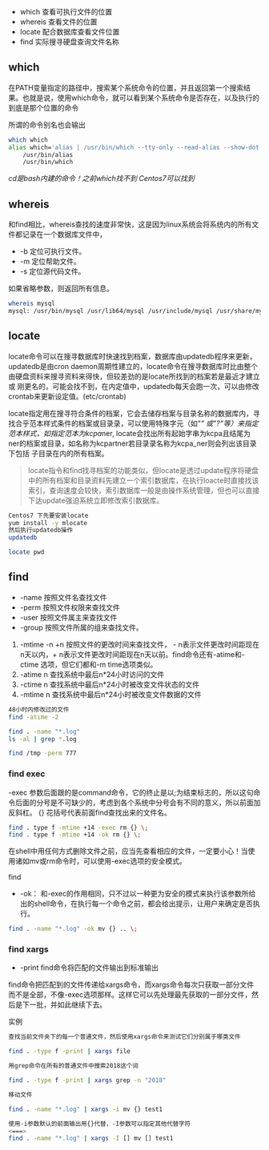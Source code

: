- which 查看可执行文件的位置
- whereis 查看文件的位置
- locate 配合数据库查看文件位置
- find 实际搜寻硬盘查询文件名称

## which

在PATH变量指定的路径中，搜索某个系统命令的位置，并且返回第一个搜索结果。也就是说，使用which命令，就可以看到某个系统命令是否存在，以及执行的到底是那个位置的命令

所谓的命令别名也会输出
```sh
which which
alias which='alias | /usr/bin/which --tty-only --read-alias --show-dot --show-tilde'
	/usr/bin/alias
	/usr/bin/which
```

*cd是bash内建的命令！之前which找不到 Centos7可以找到*
## whereis

和find相比，whereis查找的速度非常快，这是因为linux系统会将系统内的所有文件都记录在一个数据库文件中，

- -b   定位可执行文件。
- -m   定位帮助文件。
- -s   定位源代码文件。

如果省略参数，则返回所有信息。

```sh
whereis mysql
mysql: /usr/bin/mysql /usr/lib64/mysql /usr/include/mysql /usr/share/mysql /usr/share/man/man1/mysql.1.gz
```

## locate

locate命令可以在搜寻数据库时快速找到档案，数据库由updatedb程序来更新，updatedb是由cron daemon周期性建立的，locate命令在搜寻数据库时比由整个由硬盘资料来搜寻资料来得快，但较差劲的是locate所找到的档案若是最近才建立或 刚更名的，可能会找不到，在内定值中，updatedb每天会跑一次，可以由修改crontab来更新设定值。(etc/crontab)

locate指定用在搜寻符合条件的档案，它会去储存档案与目录名称的数据库内，寻找合乎范本样式条件的档案或目录录，可以使用特殊字元（如”*” 或”?”等）来指定范本样式，如指定范本为kcpa*ner, locate会找出所有起始字串为kcpa且结尾为ner的档案或目录，如名称为kcpartner若目录录名称为kcpa_ner则会列出该目录下包括 子目录在内的所有档案。

>locate指令和find找寻档案的功能类似，但locate是透过update程序将硬盘中的所有档案和目录资料先建立一个索引数据库，在执行loacte时直接找该索引，查询速度会较快，索引数据库一般是由操作系统管理，但也可以直接下达update强迫系统立即修改索引数据库。

```sh
Centos7 下先要安装locate
yum install -y mlocate
然后执行updatedb操作
updatedb

locate pwd
```
## find

- -name 按照文件名查找文件
- -perm 按照文件权限来查找文件
- -user 按照文件属主来查找文件
- -group  按照文件所属的组来查找文件。

1. -mtime -n +n  按照文件的更改时间来查找文件， - n表示文件更改时间距现在n天以内，+ n表示文件更改时间距现在n天以前。find命令还有-atime和-ctime 选项，但它们都和-m time选项类似。
2. -atime n  查找系统中最后n*24小时访问的文件
3. -ctime n 查找系统中最后n*24小时被改变文件状态的文件
4. -mtime n 查找系统中最后n*24小时被改变文件数据的文件

```sh
48小时内修改过的文件
find -atime -2

find . -name "*.log"
ls -al | grep *.log

find /tmp -perm 777
```

### find exec 

-exec  参数后面跟的是command命令，它的终止是以;为结束标志的，所以这句命令后面的分号是不可缺少的，考虑到各个系统中分号会有不同的意义，所以前面加反斜杠。
{}   花括号代表前面find查找出来的文件名。

```sh
find . type f -mtime +14 -exec rm {} \;
find . type f -mtime +14 -ok rm {} \;

```

在shell中用任何方式删除文件之前，应当先查看相应的文件，一定要小心！当使用诸如mv或rm命令时，可以使用-exec选项的安全模式。

find

- -ok： 和-exec的作用相同，只不过以一种更为安全的模式来执行该参数所给出的shell命令，在执行每一个命令之前，都会给出提示，让用户来确定是否执行。

```sh
find . -name "*.log" -ok mv {} .. \;
```

### find xargs

- -print find命令将匹配的文件输出到标准输出

find命令把匹配到的文件传递给xargs命令，而xargs命令每次只获取一部分文件而不是全部，不像-exec选项那样。这样它可以先处理最先获取的一部分文件，然后是下一批，并如此继续下去。 

实例
```sh
查找当前文件夹下的每一个普通文件，然后使用xargs命令来测试它们分别属于哪类文件

find . -type f -print | xargs file

用grep命令在所有的普通文件中搜索2018这个词

find . -type f -print | xargs grep -n "2018"

移动文件

find . -name "*.log" | xargs -i mv {} test1

使用-i参数默认的前面输出用{}代替，-I参数可以指定其他代替字符
<===>
find . -name "*.log" | xargs -I [] mv [] test1
```
